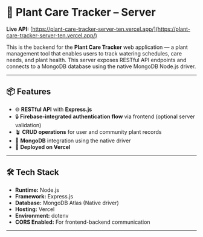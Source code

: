 # 🌱 Plant Care Tracker – Server

**Live API:** [https://plant-care-tracker-server-ten.vercel.app/](https://plant-care-tracker-server-ten.vercel.app/)

This is the backend for the **Plant Care Tracker** web application — a plant management tool that enables users to track watering schedules, care needs, and plant health. This server exposes RESTful API endpoints and connects to a MongoDB database using the native MongoDB Node.js driver.

---

## 📦 Features

- 🌐 **RESTful API** with **Express.js**
- 🔒 **Firebase-integrated authentication flow** via frontend (optional server validation)
- 🪴 **CRUD operations** for user and community plant records
- 🌱 **MongoDB** integration using the native driver
- 🚀 **Deployed on Vercel**

---

## 🛠 Tech Stack

- **Runtime:** Node.js  
- **Framework:** Express.js  
- **Database:** MongoDB Atlas (Native driver)  
- **Hosting:** Vercel  
- **Environment:** dotenv  
- **CORS Enabled:** For frontend-backend communication

---



